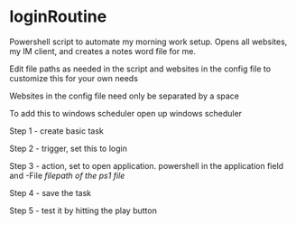 # loginRoutine
Powershell script to automate my morning work setup. Opens all websites, my IM client, and creates a notes word file for me.

Edit file paths as needed in the script and websites in the config file to customize this for your own needs

Websites in the config file need only be separated by a space


To add this to windows scheduler open up windows scheduler

Step 1 - create basic task 

Step 2 - trigger, set this to login

Step 3 - action, set to open application. powershell in the application field and -File *filepath of the ps1 file*

Step 4 - save the task

Step 5 - test it by hitting the play button
